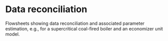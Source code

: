 # Data reconciliation

Flowsheets showing data reconciliation and associated parameter estimation, 
e.g., for a supercritical coal-fired boiler and an economizer unit model.
